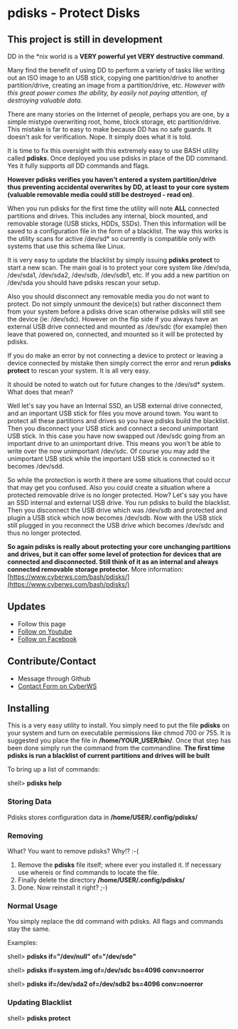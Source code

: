 # pdisks - Protect Disks

## This project is still in development ##

DD in the *nix world is a **VERY powerful yet VERY destructive command**.  

Many find the benefit of using DD to perform a variety of tasks like writing out an ISO image to an USB stick, copying one partition/drive to another partition/drive, creating an image from a partition/drive, etc.  *However with this great power comes the ability, by easily not paying attention, of destroying valuable data.*

There are many stories on the Internet of people, perhaps you are one, by a simple mistype overwriting root, home, block storage, etc partition/drive.  This mistake is far to easy to make because DD has no safe guards.  It doesn't ask for verification.  Nope.  It simply does what it is told.

It is time to fix this oversight with this extremely easy to use BASH utility called **pdisks**.  Once deployed you use pdisks in place of the DD command.  Yes it fully supports *all* DD commands and flags.

**However pdisks verifies you haven't entered a system partition/drive thus preventing accidental overwrites by DD, at least to your core system (valuable removable media could still be destroyed - read on)**.

When you run pdisks for the first time the utility will note **ALL** connected partitions and drives.  This includes any internal, block mounted, and removable storage (USB sticks, HDDs, SSDs).  Then this information will be saved to a configuration file in the form of a blacklist.  The way this works is the utility scans for active /dev/sd* so currently is compatible only with systems that use this schema like Linux.

It is very easy to update the blacklist by simply issuing **pdisks protect** to start a new scan.  The main goal is to protect your core system like /dev/sda, /dev/sda1, /dev/sda2, /dev/sdb, /dev/sdb1, etc.  If you add a new partition on /dev/sda you should have pdisks rescan your setup.

Also you should disconnect any removable media you do not want to protect.  Do not simply unmount the device(s) but rather disconnect them from your system before a pdisks drive scan otherwise pdisks will still see the device (ie: /dev/sdc).  However on the flip side if you always have an external USB drive connected and mounted as /dev/sdc (for example) then leave that powered on, connected, and mounted so it will be protected by pdisks.

If you do make an error by not connecting a device to protect or leaving a device connected by mistake then simply correct the error and rerun **pdisks protect** to rescan your system.  It is all very easy.

It should be noted to watch out for future changes to the /dev/sd* system.  What does that mean?

Well let's say you have an Internal SSD, an USB external drive connected, and an important USB stick for files you move around town.  You want to protect all these partitions and drives so you have pdisks build the blacklist.  Then you disconnect your USB stick and connect a second unimportant USB stick.  In this case you have now swapped out /dev/sdc going from an important drive to an unimportant drive.  This means you won't be able to write over the now unimportant /dev/sdc.  Of course you may add the unimportant USB stick while the important USB stick is connected so it becomes /dev/sdd.

So while the protection is worth it there are some situations that could occur that may get you confused.  Also you could create a situation where a protected removable drive is no longer protected.  How?  Let's say you have an SSD internal and external USB drive.  You run pdisks to build the blacklist.  Then you disconnect the USB drive which was /dev/sdb and protected and plugin a USB stick which now becomes /dev/sdb.  Now with the USB stick still plugged in you reconnect the USB drive which becomes /dev/sdc and thus no longer protected.

**So again pdisks is really about protecting your core unchanging partitions and drives, but it can offer some level of protection for devices that are connected and disconnected.  Still think of it as an internal and always connected removable storage protector.**
More information: [https://www.cyberws.com/bash/pdisks/](https://www.cyberws.com/bash/pdisks/)


## Updates

* Follow this page
* [Follow on Youtube](https://www.youtube.com/channel/UCeQtI9fcAapQkiHph42NjWA)
* [Follow on Facebook](https://www.facebook.com/cyberwscom/)

## Contribute/Contact

* Message through Github
* [Contact Form on CyberWS](https://www.cyberws.com/contact-us/)

## Installing

This is a very easy utility to install.  You simply need to put the file **pdisks** on your system and turn on executable permissions like chmod 700 or 755.  It is suggested you place the file in **/home/YOUR_USER/bin/**.  Once that step has been done simply run the command from the commandline.  **The first time pdisks is run a blacklist of current partitions and drives will be built**

To bring up a list of commands:

shell> **pdisks help**

### Storing Data

Pdisks stores configuration data in **/home/USER/.config/pdisks/**

### Removing

What? You want to remove pdisks? Why!? :-(

1) Remove the **pdisks** file itself; where ever you installed it.  If necessary use whereis or find commands to locate the file.
2) Finally delete the directory **/home/USER/.config/pdisks/**
3) Done.  Now reinstall it right? ;-)

### Normal Usage

You simply replace the dd command with pdisks.  All flags and commands stay the same.

Examples:

shell> **pdisks if="/dev/null" of="/dev/sde"**

shell> **pdisks if=system.img of=/dev/sdc bs=4096 conv=noerror**

shell> **pdisks if=/dev/sda2 of=/dev/sdb2 bs=4096 conv=noerror**

### Updating Blacklist

shell> **pdisks protect**

